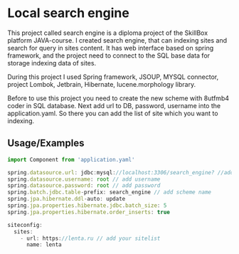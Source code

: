 
# Local search engine

This project called search engine is a diploma project of the SkillBox platform JAVA-course.
I created search engine, that can indexing sites and search for query in sites content.
It has web interface based on spring framework, and the project need to connect to the SQL base data for
storage indexing data of sites.

During this project I used Spring framework, JSOUP, MYSQL connector, project Lombok, Jetbrain, Hibernate, lucene.morphology library.

Before to use this project you need to create the new scheme with 8utfmb4 coder in SQL database.
Next add url to DB, password, username into the application.yaml. So there you can add the list of site which you want to indexing. 
   
## Usage/Examples

```javascript
import Component from 'application.yaml'

spring.datasource.url: jdbc:mysql://localhost:3306/search_engine? //add url to your DB
spring.datasource.username: root // add username
spring.datasource.password: root // add password
spring.batch.jdbc.table-prefix: search_engine // add scheme name
spring.jpa.hibernate.ddl-auto: update
spring.jpa.properties.hibernate.jdbc.batch_size: 5
spring.jpa.properties.hibernate.order_inserts: true

siteconfig:
  sites:
    - url: https://lenta.ru // add your sitelist
      name: lenta

```

